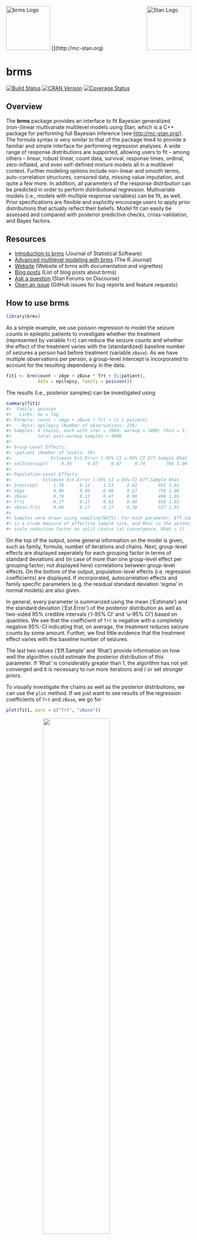 <!-- README.md is generated from README.Rmd. Please edit that file -->

<img src="man/figures/brms.png" width = 120 alt="brms Logo"/>
[<img src="https://raw.githubusercontent.com/stan-dev/logos/master/logo_tm.png" align="right" width=120 alt="Stan Logo"/>](http://mc-stan.org)

brms
====

[![Build
Status](https://travis-ci.org/paul-buerkner/brms.svg?branch=master)](https://travis-ci.org/paul-buerkner/brms)
[![CRAN
Version](http://www.r-pkg.org/badges/version/brms)](https://cran.r-project.org/package=brms)
[![Coverage
Status](https://codecov.io/github/paul-buerkner/brms/coverage.svg?branch=master)](https://codecov.io/github/paul-buerkner/brms?branch=master)

Overview
--------

The **brms** package provides an interface to fit Bayesian generalized
(non-)linear multivariate multilevel models using Stan, which is a C++
package for performing full Bayesian inference (see
<a href="http://mc-stan.org/" class="uri">http://mc-stan.org/</a>). The
formula syntax is very similar to that of the package lme4 to provide a
familiar and simple interface for performing regression analyses. A wide
range of response distributions are supported, allowing users to fit –
among others – linear, robust linear, count data, survival, response
times, ordinal, zero-inflated, and even self-defined mixture models all
in a multilevel context. Further modeling options include non-linear and
smooth terms, auto-correlation structures, censored data, missing value
imputation, and quite a few more. In addition, all parameters of the
response distribution can be predicted in order to perform
distributional regression. Multivariate models (i.e., models with
multiple response variables) can be fit, as well. Prior specifications
are flexible and explicitly encourage users to apply prior distributions
that actually reflect their beliefs. Model fit can easily be assessed
and compared with posterior predictive checks, cross-validation, and
Bayes factors.

Resources
---------

-   [Introduction to
    brms](https://www.jstatsoft.org/article/view/v080i01) (Journal of
    Statistical Software)
-   [Advanced multilevel modeling with
    brms](https://journal.r-project.org/archive/2018/RJ-2018-017/index.html)
    (The R Journal)
-   [Website](https://paul-buerkner.github.io/brms) (Website of brms
    with documentation and vignettes)
-   [Blog posts](https://paul-buerkner.github.io/blog/brms-blogposts/)
    (List of blog posts about brms)
-   [Ask a question](http://discourse.mc-stan.org/) (Stan Forums on
    Discourse)
-   [Open an issue](https://github.com/paul-buerkner/brms/issues)
    (GitHub issues for bug reports and feature requests)

How to use brms
---------------

``` r
library(brms)
```

As a simple example, we use poisson regression to model the seizure
counts in epileptic patients to investigate whether the treatment
(represented by variable `Trt`) can reduce the seizure counts and
whether the effect of the treatment varies with the (standardized)
baseline number of seizures a person had before treatment (variable
`zBase`). As we have multiple observations per person, a group-level
intercept is incorporated to account for the resulting dependency in the
data.

``` r
fit1 <- brm(count ~ zAge + zBase * Trt + (1|patient), 
            data = epilepsy, family = poisson())
```

The results (i.e., posterior samples) can be investigated using

``` r
summary(fit1) 
#>  Family: poisson 
#>   Links: mu = log 
#> Formula: count ~ zAge + zBase * Trt + (1 | patient) 
#>    Data: epilepsy (Number of observations: 236) 
#> Samples: 4 chains, each with iter = 2000; warmup = 1000; thin = 1;
#>          total post-warmup samples = 4000
#> 
#> Group-Level Effects: 
#> ~patient (Number of levels: 59) 
#>               Estimate Est.Error l-95% CI u-95% CI Eff.Sample Rhat
#> sd(Intercept)     0.59      0.07     0.47     0.74        786 1.00
#> 
#> Population-Level Effects: 
#>            Estimate Est.Error l-95% CI u-95% CI Eff.Sample Rhat
#> Intercept      1.78      0.12     1.53     2.02        691 1.01
#> zAge           0.09      0.09    -0.08     0.27        758 1.00
#> zBase          0.70      0.12     0.47     0.96        496 1.01
#> Trt1          -0.27      0.17    -0.62     0.06        650 1.01
#> zBase:Trt1     0.06      0.17    -0.27     0.38        557 1.01
#> 
#> Samples were drawn using sampling(NUTS). For each parameter, Eff.Sample 
#> is a crude measure of effective sample size, and Rhat is the potential 
#> scale reduction factor on split chains (at convergence, Rhat = 1).
```

On the top of the output, some general information on the model is
given, such as family, formula, number of iterations and chains. Next,
group-level effects are displayed seperately for each grouping factor in
terms of standard deviations and (in case of more than one group-level
effect per grouping factor; not displayed here) correlations between
group-level effects. On the bottom of the output, population-level
effects (i.e. regression coefficients) are displayed. If incorporated,
autocorrelation effects and family specific parameters (e.g. the
residual standard deviation ‘sigma’ in normal models) are also given.

In general, every parameter is summarized using the mean (‘Estimate’)
and the standard deviation (‘Est.Error’) of the posterior distribution
as well as two-sided 95% credible intervals (‘l-95% CI’ and ‘u-95% CI’)
based on quantiles. We see that the coefficient of `Trt` is negative
with a completely negative 95%-CI indicating that, on average, the
treatment reduces seizure counts by some amount. Further, we find little
evidence that the treatment effect varies with the baseline number of
seizures.

The last two values (‘Eff.Sample’ and ‘Rhat’) provide information on how
well the algorithm could estimate the posterior distribution of this
parameter. If ‘Rhat’ is considerably greater than 1, the algorithm has
not yet converged and it is necessary to run more iterations and / or
set stronger priors.

To visually investigate the chains as well as the posterior
distributions, we can use the `plot` method. If we just want to see
results of the regression coefficients of `Trt` and `zBase`, we go for

``` r
plot(fit1, pars = c("Trt", "zBase")) 
```

<img src="man/figures/README-plot-1.png" width="60%" style="display: block; margin: auto;" />

A more detailed investigation can be performed by running
`launch_shinystan(fit1)`. To better understand the relationship of the
predictors with the response, I recommend the `marginal_effects` method:

``` r
plot(marginal_effects(fit1, effects = "zBase:Trt"))
```

<img src="man/figures/README-marginal_effects-1.png" width="60%" style="display: block; margin: auto;" />

This method uses some prediction functionality behind the scenes, which
can also be called directly. Suppose that we want to predict responses
(i.e. seizure counts) of a person in the treatment group (`Trt = 1`) and
in the control group (`Trt = 0`) with average age and average number of
previous seizures. Than we can use

``` r
newdata <- data.frame(Trt = c(0, 1), zAge = 0, zBase = 0)
predict(fit1, newdata = newdata, re_formula = NA)
#>      Estimate Est.Error Q2.5 Q97.5
#> [1,]    5.973  2.567181    2    12
#> [2,]    4.548  2.129984    1     9
```

We need to set `re_formula = NA` in order not to condition of the
group-level effects. While the `predict` method returns predictions of
the responses, the `fitted` method returns predictions of the regression
line.

``` r
fitted(fit1, newdata = newdata, re_formula = NA)
#>      Estimate Est.Error     Q2.5    Q97.5
#> [1,] 5.946417 0.7422929 4.637616 7.540027
#> [2,] 4.535893 0.5274356 3.588178 5.640799
```

Both methods return the same estimate (up to random error), while the
latter has smaller variance, because the uncertainty in the regression
line is smaller than the uncertainty in each response. If we want to
predict values of the original data, we can just leave the `newdata`
argument empty.

Suppose, we want to investigate whether there is overdispersion in the
model, that is residual variation not accounted for by the response
distribution. For this purpose, we include a second group-level
intercept that captures possible overdispersion.

``` r
fit2 <- brm(count ~ zAge + zBase * Trt + (1|patient) + (1|obs), 
            data = epilepsy, family = poisson())
```

We can then go ahead and compare both models via approximate
leave-one-out cross-validation.

``` r
loo(fit1, fit2)
#>               LOOIC    SE
#> fit1        1344.40 75.20
#> fit2        1183.91 27.21
#> fit1 - fit2  160.48 57.69
```

Since higher `LOOIC` values indicate better fit, we see that the model
accounting for overdispersion fits substantially better. The
post-processing methods we have shown so far are just the tip of the
iceberg. For a full list of methods to apply on fitted model objects,
type `methods(class = "brmsfit")`.

FAQ
---

### How do I install brms?

To install the latest release version from CRAN use

``` r
install.packages("brms")
```

The current developmental version can be downloaded from github via

``` r
if (!requireNamespace("devtools")) {
  install.packages("devtools")
}
devtools::install_github("paul-buerkner/brms")
```

Because brms is based on Stan, a C++ compiler is required. The program
Rtools (available on
<a href="https://cran.r-project.org/bin/windows/Rtools/" class="uri">https://cran.r-project.org/bin/windows/Rtools/</a>)
comes with a C++ compiler for Windows. On Mac, you should install Xcode.
For further instructions on how to get the compilers running, see the
prerequisites section on
<a href="https://github.com/stan-dev/rstan/wiki/RStan-Getting-Started" class="uri">https://github.com/stan-dev/rstan/wiki/RStan-Getting-Started</a>.

### I am new to brms. Where can I start?

Detailed instructions and case studies are given in the package’s
extensive vignettes. See `vignette(package = "brms")` for an overview.
For documentation on formula syntax, families, and prior distributions
see `help("brm")`.

### How do I cite brms?

Please cite one or more of the following publications:

-   Bürkner P. C. (2017). brms: An R Package for Bayesian Multilevel
    Models using Stan. *Journal of Statistical Software*. 80(1), 1-28.
    <a href="doi:10.18637/jss.v080.i01" class="uri">doi:10.18637/jss.v080.i01</a>
-   Bürkner P. C. (in press). Advanced Bayesian Multilevel Modeling with
    the R Package brms. *The R Journal*.

### Where do I ask questions, propose a new feature, or report a bug?

Questions can be asked on the [Stan
forums](http://discourse.mc-stan.org/) on Discourse. To propose a new
feature or report a bug, please open an issue on
[GitHub](https://github.com/paul-buerkner/brms).

### How can I extract the generated Stan code?

If you have already fitted a model, just apply the `stancode` method on
the fitted model object. If you just want to generate the Stan code
without any model fitting, use the `make_stancode` function.

### Can I avoid compiling models?

When you fit your model for the first time with brms, there is currently
no way to avoid compilation. However, if you have already fitted your
model and want to run it again, for instance with more samples, you can
do this without recompilation by using the `update` method. For more
details see `help("update.brmsfit")`.

### What is the difference between brms and rstanarm?

The rstanarm package is similar to brms in that it also allows to fit
regression models using Stan for the backend estimation. Contrary to
brms, rstanarm comes with precompiled code to save the compilation time
(and the need for a C++ compiler) when fitting a model. However, as brms
generates its Stan code on the fly, it offers much more flexibility in
model specification than rstanarm. Also, multilevel models are currently
fitted a bit more efficiently in brms. For detailed comparisons of brms
with other common R packages implementing multilevel models, see
`vignette("brms_multilevel")` and `vignette("brms_overview")`.
